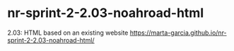 # nr-sprint-2-2.03-noahroad-html
2.03: HTML based on an existing website
https://marta-garcia.github.io/nr-sprint-2-2.03-noahroad-html/